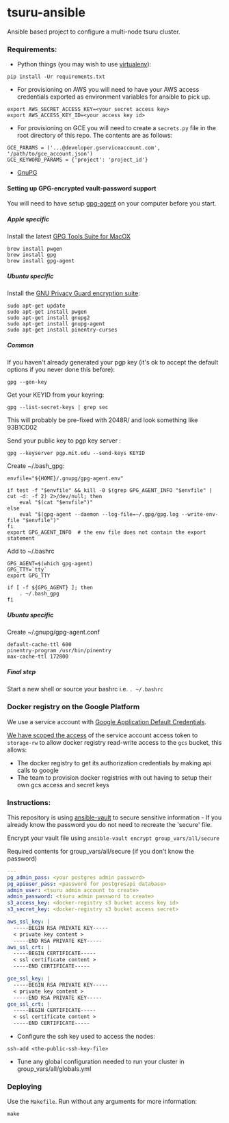 # tsuru-ansible

Ansible based project to configure a multi-node tsuru cluster.

### Requirements:

* Python things (you may wish to use [virtualenv](https://virtualenv.pypa.io/en/latest/)):
```
pip install -Ur requirements.txt
```

* For provisioning on AWS you will need to have your AWS access credentials exported as environment variables for ansible to pick up.
```
export AWS_SECRET_ACCESS_KEY=<your secret access key>
export AWS_ACCESS_KEY_ID=<your access key id>
```

* For provisioning on GCE you will need to create a `secrets.py` file in the
root directory of this repo. The contents are as follows:
```
GCE_PARAMS = ('...@developer.gserviceaccount.com', '/path/to/gce_account.json')
GCE_KEYWORD_PARAMS = {'project': 'project_id'}
```


* [GnuPG](#setting-up-gpg-encrypted-vault-password-support)

#### Setting up GPG-encrypted vault-password support

You will need to have setup [gpg-agent](https://www.gnupg.org/) on your computer before you start.

##### Apple specific

Install the latest [GPG Tools Suite for MacOX](https://gpgtools.org/)

```
brew install pwgen
brew install gpg
brew install gpg-agent
```

##### Ubuntu specific

Install the [GNU Privacy Guard encryption suite](https://www.gnupg.org/):

```
sudo apt-get update
sudo apt-get install pwgen
sudo apt-get install gnupg2
sudo apt-get install gnupg-agent
sudo apt-get install pinentry-curses
```

##### Common

If you haven't already generated your pgp key (it's ok to accept the default options if you never done this before):

```
gpg --gen-key
```

Get your KEYID from your keyring:

```
gpg --list-secret-keys | grep sec
```

This will probably be pre-fixed with 2048R/ and look something like 93B1CD02

Send your public key to pgp key server :

```
gpg --keyserver pgp.mit.edu --send-keys KEYID
```


Create ~/.bash_gpg:

```
envfile="${HOME}/.gnupg/gpg-agent.env"

if test -f "$envfile" && kill -0 $(grep GPG_AGENT_INFO "$envfile" | cut -d: -f 2) 2>/dev/null; then
    eval "$(cat "$envfile")"
else
    eval "$(gpg-agent --daemon --log-file=~/.gpg/gpg.log --write-env-file "$envfile")"
fi
export GPG_AGENT_INFO  # the env file does not contain the export statement
```

Add to ~/.bashrc

```
GPG_AGENT=$(which gpg-agent)
GPG_TTY=`tty`
export GPG_TTY

if [ -f ${GPG_AGENT} ]; then
    . ~/.bash_gpg
fi
```

##### Ubuntu specific

Create ~/.gnupg/gpg-agent.conf

```
default-cache-ttl 600
pinentry-program /usr/bin/pinentry
max-cache-ttl 172800
```

##### Final step

Start a new shell or source your bashrc i.e. `. ~/.bashrc`

### Docker registry on the Google Platform

We use a service account with [Google Application Default Credentials](https://developers.google.com/identity/protocols/application-default-credentials).

[We have scoped the access](https://github.com/alphagov/tsuru-terraform/pull/62) of the service account access token to `storage-rw` to allow docker registry read-write access to the `gcs` bucket, this allows:

* The docker registry to get its authorization credentials by making api calls to google
* The team to provision docker registries with out having to setup their own gcs access and secret keys

### Instructions:

This repository is using [ansible-vault](https://docs.ansible.com/playbooks_vault.html) to secure sensitive information - If you already know the password you do not need to recreate the 'secure' file.

Encrypt your vault file using `ansible-vault encrypt group_vars/all/secure`

Required contents for group_vars/all/secure (if you don't know the password)

```yaml
---
pg_admin_pass: <your postgres admin password>
pg_apiuser_pass: <password for postgresapi database>
admin_user: <tsuru admin account to create>
admin_password: <tsuru admin password to create>
s3_access_key: <docker-registry s3 bucket access key id>
s3_secret_key: <docker-registry s3 bucket access secret>

aws_ssl_key: |
  -----BEGIN RSA PRIVATE KEY-----
  < private key content >
  -----END RSA PRIVATE KEY-----
aws_ssl_crt: |
  -----BEGIN CERTIFICATE-----
  < ssl certificate content >
  -----END CERTIFICATE-----

gce_ssl_key: |
  -----BEGIN RSA PRIVATE KEY-----
  < private key content >
  -----END RSA PRIVATE KEY-----
gce_ssl_crt: |
  -----BEGIN CERTIFICATE-----
  < ssl certificate content >
  -----END CERTIFICATE-----
```

* Configure the ssh key used to access the nodes:
```{r, engine='bash'}
ssh-add <the-public-ssh-key-file>
```
* Tune any global configuration needed to run your cluster in group_vars/all/globals.yml

### Deploying

Use the `Makefile`. Run without any arguments for more information:
```
make
```
